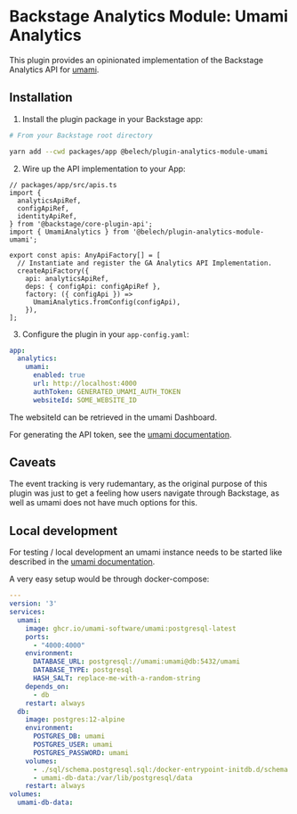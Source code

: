 # Backstage Analytics Module: Umami Analytics

This plugin provides an opinionated implementation of the Backstage Analytics API for [umami](https://umami.is/).

## Installation

1. Install the plugin package in your Backstage app:

```sh
# From your Backstage root directory

yarn add --cwd packages/app @belech/plugin-analytics-module-umami
```

2. Wire up the API implementation to your App:

```tsx
// packages/app/src/apis.ts
import {
  analyticsApiRef,
  configApiRef,
  identityApiRef,
} from '@backstage/core-plugin-api';
import { UmamiAnalytics } from '@belech/plugin-analytics-module-umami';

export const apis: AnyApiFactory[] = [
  // Instantiate and register the GA Analytics API Implementation.
  createApiFactory({
    api: analyticsApiRef,
    deps: { configApi: configApiRef },
    factory: ({ configApi }) =>
      UmamiAnalytics.fromConfig(configApi),
    }),
];
```

3. Configure the plugin in your `app-config.yaml`:

```yaml
app:
  analytics:
    umami:
      enabled: true
      url: http://localhost:4000
      authToken: GENERATED_UMAMI_AUTH_TOKEN
      websiteId: SOME_WEBSITE_ID
```

The websiteId can be retrieved in the umami Dashboard.

For generating the API token, see the [umami documentation](https://umami.is/docs/api).


## Caveats

The event tracking is very rudemantary, as the original purpose of this plugin was just to get a feeling how users navigate through Backstage, as well as umami does not have much options for this.

## Local development

For testing / local development an umami instance needs to be started like described in the [umami documentation](https://umami.is/docs/install). 

A very easy setup would be through docker-compose:

```yaml
---
version: '3'
services:
  umami:
    image: ghcr.io/umami-software/umami:postgresql-latest
    ports:
      - "4000:4000"
    environment:
      DATABASE_URL: postgresql://umami:umami@db:5432/umami
      DATABASE_TYPE: postgresql
      HASH_SALT: replace-me-with-a-random-string
    depends_on:
      - db
    restart: always
  db:
    image: postgres:12-alpine
    environment:
      POSTGRES_DB: umami
      POSTGRES_USER: umami
      POSTGRES_PASSWORD: umami
    volumes:
      - ./sql/schema.postgresql.sql:/docker-entrypoint-initdb.d/schema.postgresql.sql:ro
      - umami-db-data:/var/lib/postgresql/data
    restart: always
volumes:
  umami-db-data:
```
